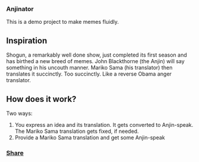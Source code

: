 ### Anjinator

This is a demo project to make memes fluidly.

## Inspiration

Shogun, a remarkably well done show, just completed its first season and has birthed a new breed of memes.
John Blackthorne (the Anjin) will say something in his uncouth manner. Mariko Sama (his translator) then translates it succinctly. Too succinctly. Like a reverse Obama anger translator.

## How does it work?

Two ways:

1. You express an idea and its translation. It gets converted to Anjin-speak. The Mariko Sama translation gets fixed, if needed.
2. Provide a Mariko Sama translation and get some Anjin-speak

### [Share]()
